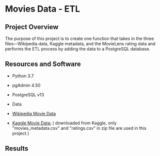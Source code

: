 # Movies Data - ETL

## Project Overview

The purpose of this project is to create one function that takes in the three files—Wikipedia data, Kaggle metadata, and the MovieLens rating data and performs the ETL process by adding the data to a PostgreSQL database.



## Resources and Software
- Python 3.7
- pgAdmin 4.50
- PostgreSQL v13

- Data 
 - [Wikipedia Movie Data ](https://github.com/NadaAdem/-Movies-ETL/blob/main/Resources/wikipedia-movies.json)
 - [Kaggle Movie Data:](https://www.kaggle.com/rounakbanik/the-movies-dataset) ( downloaded from Kaggle, only "movies_metadata.csv" and "ratings.csv" in zip file  are used in this project.)




## Results


